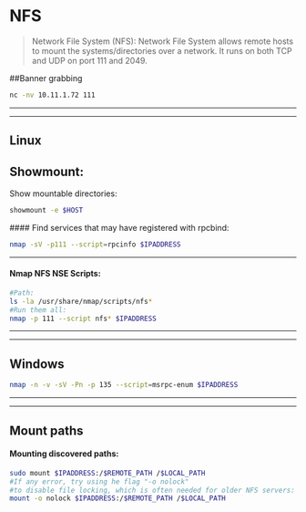 # NFS

> Network File System (NFS): Network File System allows remote hosts to mount the systems/directories over a network. It runs on both TCP and UDP on port 111 and 2049.

##Banner grabbing

```bash
nc -nv 10.11.1.72 111
```

_____
_____

## Linux

## Showmount:

Show mountable directories:

```bash
showmount -e $HOST
```

#### Find services that may have registered with rpcbind:

```bash
nmap -sV -p111 --script=rpcinfo $IPADDRESS
```
_____
#### Nmap NFS NSE Scripts:

```bash
#Path:
ls -la /usr/share/nmap/scripts/nfs*
#Run them all:
nmap -p 111 --script nfs* $IPADDRESS
```

_____
_____

## Windows

```bash
nmap -n -v -sV -Pn -p 135 --script=msrpc-enum $IPADDRESS
```

_____
_____

## Mount paths

#### Mounting discovered paths:

```bash
sudo mount $IPADDRESS:/$REMOTE_PATH /$LOCAL_PATH
#If any error, try using he flag "-o nolock"
#to disable file locking, which is often needed for older NFS servers:
mount -o nolock $IPADDRESS:/$REMOTE_PATH /$LOCAL_PATH
```
